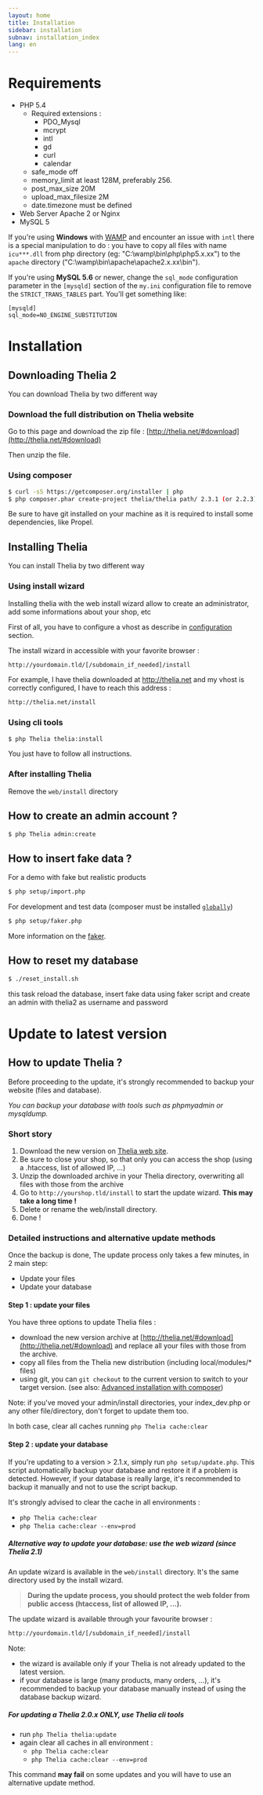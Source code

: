 ```yaml
---
layout: home
title: Installation
sidebar: installation
subnav: installation_index
lang: en
---
```


<div class="page-header">
    <h1>Requirements</h1>
</div>

* PHP 5.4
    * Required extensions :
        * PDO_Mysql
        * mcrypt
        * intl
        * gd
        * curl
        * calendar
    * safe_mode off
    * memory_limit at least 128M, preferably 256.
    * post\_max\_size 20M
    * upload\_max\_filesize 2M
    * date.timezone must be defined
* Web Server Apache 2 or Nginx
* MySQL 5

If you're using **Windows** with [WAMP](http://www.wampserver.com/) and encounter an issue with ```intl``` there is a special manipulation to do : you have to copy all files with name ```icu***.dll```  from php directory (eg: "C:\wamp\bin\php\php5.x.xx") to the ```apache``` directory ("C:\wamp\bin\apache\apache2.x.xx\bin").

If you're using **MySQL 5.6** or newer, change the `sql_mode` configuration parameter in the `[mysqld]` section of the `my.ini` configuration file to remove the `STRICT_TRANS_TABLES` part. You'll get something like:

```
[mysqld]
sql_mode=NO_ENGINE_SUBSTITUTION
```

<div class="page-header">
    <h1>Installation</h1>
</div>


## Downloading Thelia 2

You can download Thelia by two different way

### Download the full distribution on Thelia website

Go to this page and download the zip file : [http://thelia.net/#download](http://thelia.net/#download)

Then unzip the file.


### Using composer

```bash
$ curl -sS https://getcomposer.org/installer | php
$ php composer.phar create-project thelia/thelia path/ 2.3.1 (or 2.2.3)
```

Be sure to have git installed on your machine as it is required to install some dependencies, like Propel.

## Installing Thelia

You can install Thelia by two different way

### Using install wizard

Installing thelia with the web install wizard allow to create an administrator, add some informations about your shop, etc

First of all, you have to configure a vhost as describe in [configuration](/en/documentation/configuration/server.html) section.

The install wizard in accessible with your favorite browser :

```bash
http://yourdomain.tld/[/subdomain_if_needed]/install
```

For example, I have thelia downloaded at http://thelia.net and my vhost is correctly configured, I have to reach this address :

```bash
http://thelia.net/install
```

### Using cli tools

```bash
$ php Thelia thelia:install
```

You just have to follow all instructions.


### After installing Thelia

Remove the ```web/install``` directory

## How to create an admin account ?

```bash
$ php Thelia admin:create
```

## How to insert fake data ?

For a demo with fake but realistic products

```bash
$ php setup/import.php
```

For development and test data (composer must be installed [`globally`](http://getcomposer.org/doc/00-intro.md#globally))

```bash
$ php setup/faker.php
```

More information on the [faker](../development/faker.html).

## How to reset my database


```bash
$ ./reset_install.sh
```

this task reload the database, insert fake data using faker script and create an admin with thelia2 as username and password

<div class="page-header">
    <h1>Update to latest version</h1>
</div>

## How to update Thelia ?

<div class="alert alert-warning">
<p>Before proceeding to the update, it's strongly recommended to backup your website (files and database).</p>
<em>You can backup your database with tools such as phpmyadmin or mysqldump.</em>
</div>

### Short story

1. Download the new version on [Thelia web site](http://thelia.net/#download).
2. Be sure to close your shop, so that only you can access the shop (using a .htaccess, list of allowed IP, ...)
2. Unzip the downloaded archive in your Thelia directory, overwriting all files with those from the archive
3. Go to `http://yourshop.tld/install` to start the update wizard. **This may take a long time !**
4. Delete or rename the web/install directory.
5. Done !

### Detailed instructions and alternative update methods

Once the backup is done, The update process only takes a few minutes, in 2 main step:

- Update your files
- Update your database

#### Step 1 : update your files

You have three options to update Thelia files :

- download the new version archive at [http://thelia.net/#download](http://thelia.net/#download) and replace all your files with those from the archive.
- copy all files from the Thelia new distribution (including local/modules/* files)
- using git, you can ```git checkout``` to the current version to switch to your target version. (see also: [Advanced installation with composer](/en/documentation/installation/advanced.html))


Note: if you've moved your admin/install directories, your index_dev.php or any other
file/directory, don't forget to update them too.

In both case, clear all caches running ```php Thelia cache:clear```

#### Step 2 : update your database

If you're updating to a version > 2.1.x, simply run ```php setup/update.php```.
This script automatically backup your database and restore it if a problem is detected.
However, if your database is really large, it's recommended to backup it manually and not to use the script backup.

It's strongly advised to clear the cache in all environments :
- ```php Thelia cache:clear```
- ```php Thelia cache:clear --env=prod```

##### Alternative way to update your database: use the web wizard (since Thelia 2.1)

An update wizard is available in the ```web/install``` directory. It's the same directory used by the install wizard.

> **During the update process, you should protect the web folder from public access (htaccess,  list of allowed IP, ...).**

The update wizard is available through your favourite browser :

```bash
http://yourdomain.tld/[/subdomain_if_needed]/install
```

Note:

- the wizard is available only if your Thelia is not already updated to the latest version.
- if your database is large (many products, many orders, ...), it's recommended to backup your database manually instead of using the database backup wizard.


##### For updating a Thelia 2.0.x ONLY, use Thelia cli tools

- run ```php Thelia thelia:update```
- again clear all caches in all environment :
    - ```php Thelia cache:clear```
    - ```php Thelia cache:clear --env=prod```

This command **may fail** on some updates and you will have to use an alternative update method.
